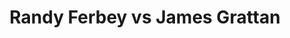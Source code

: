 ---
title: Randy Ferbey vs James Grattan
player1:
  name: Ferbey, Randy
  percent: 78
  wins: 2
  losses: 1
player2:
  name: Grattan, James
  percent: 76
  wins: 1
  losses: 2
games:
- player1:
    team: AB
    position: Third
    percent: 70
    win: 0
    loss: 1
  player2:
    team: NB
    position: Third
    percent: 80
    win: 1
    loss: 0
  event: Brier
  year: 2002
  draw: Round Robin(1)
  score: NB 10 - AB 2
- player1:
    team: AB
    position: Third
    percent: 76
    win: 1
    loss: 0
  player2:
    team: NB
    position: Third
    percent: 70
    win: 0
    loss: 1
  event: Brier
  year: 2003
  draw: Round Robin(3)
  score: NB 7 - AB 8
- player1:
    team: AB
    position: Third
    percent: 86
    win: 1
    loss: 0
  player2:
    team: NB
    position: Third
    percent: 81
    win: 0
    loss: 1
  event: Brier
  year: 2004
  draw: Round Robin(10)
  score: AB 7 - NB 3
- player1:
    team: FER
    position: Third
    percent: 86
    win: 1
    loss: 0
  player2:
    team: HOW
    position: Second
    percent: 71
    win: 0
    loss: 1
  event: Trials (Men)
  year: 2001
  draw: Round Robin(9)
  score: FER 8 - HOW 7
---